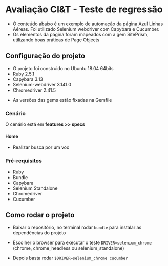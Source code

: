 # Avaliação CI&T - Teste de regressão

* O conteúdo abaixo é um exemplo de automação da página Azul Linhas Aéreas. Foi utilizado Selenium webdriver com Capybara e Cucumber.
* Os elementos da página foram mapeados com a gem SitePrism, utilizando boas práticas de Page Objects

## Configuração do projeto

* O projeto foi construido no Ubuntu 18.04 64bits
* Ruby 2.5.1
* Capybara 3.13
* Selenium-webdriver 3.141.0
* Chromedriver 2.41.5
- As versões das gems estão fixadas na Gemfile
 
### Cenário

O cenário está em **features >> specs**

#### Home
* Realizar busca por um voo

### Pré-requisitos

* Ruby
* Bundle
* Capybara
* Selenium Standalone
* Chromedriver
* Cucumber

## Como rodar o projeto

* Baixar o repositório, no terminal rodar ```bundle``` para instalar as dependências do projeto 

* Escolher o browser para executar o teste ```DRIVER=selenium_chrome``` (chrome, chrome_headless ou selenium_standalone)

* Depois basta rodar ```$DRIVER=selenium_chrome cucumber ```